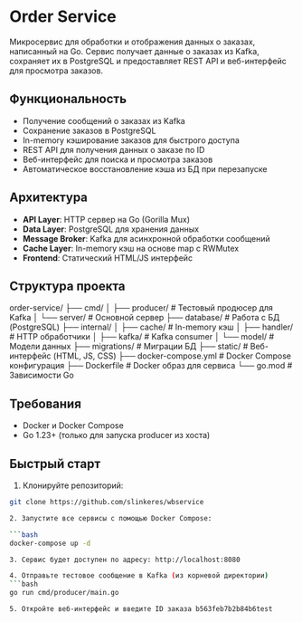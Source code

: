 # Order Service

Микросервис для обработки и отображения данных о заказах, написанный на Go. Сервис получает данные о заказах из Kafka, сохраняет их в PostgreSQL и предоставляет REST API и веб-интерфейс для просмотра заказов.

## Функциональность

- Получение сообщений о заказах из Kafka
- Сохранение заказов в PostgreSQL
- In-memory кэширование заказов для быстрого доступа
- REST API для получения данных о заказе по ID
- Веб-интерфейс для поиска и просмотра заказов
- Автоматическое восстановление кэша из БД при перезапуске

## Архитектура

- **API Layer**: HTTP сервер на Go (Gorilla Mux)
- **Data Layer**: PostgreSQL для хранения данных
- **Message Broker**: Kafka для асинхронной обработки сообщений
- **Cache Layer**: In-memory кэш на основе map с RWMutex
- **Frontend**: Статический HTML/JS интерфейс

## Структура проекта
order-service/
├── cmd/
│ ├── producer/ # Тестовый продюсер для Kafka
│ └── server/ # Основной сервер
├── database/ # Работа с БД (PostgreSQL)
├── internal/
│ ├── cache/ # In-memory кэш
│ ├── handler/ # HTTP обработчики
│ ├── kafka/ # Kafka consumer
│ └── model/ # Модели данных
├── migrations/ # Миграции БД
├── static/ # Веб-интерфейс (HTML, JS, CSS)
├── docker-compose.yml # Docker Compose конфигурация
├── Dockerfile # Docker образ для сервиса
└── go.mod # Зависимости Go


## Требования

- Docker и Docker Compose
- Go 1.23+ (только для запуска producer из хоста)

## Быстрый старт

1. Клонируйте репозиторий:

```bash
git clone https://github.com/slinkeres/wbservice

2. Запустите все сервисы с помощью Docker Compose:

```bash
docker-compose up -d

3. Сервис будет доступен по адресу: http://localhost:8080

4. Отправьте тестовое сообщение в Kafka (из корневой директории)
```bash
go run cmd/producer/main.go

5. Откройте веб-интерфейс и введите ID заказа b563feb7b2b84b6test



